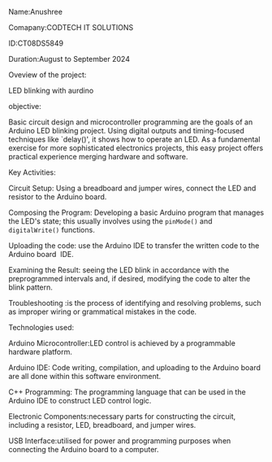 Name:Anushree

Comapany:CODTECH IT SOLUTIONS

ID:CT08DS5849

Duration:August to September 2024


Oveview of the project:

LED blinking with aurdino 


objective:

Basic circuit design and microcontroller programming are the goals of an Arduino LED blinking project. Using digital outputs and timing-focused techniques like `delay()', it shows how to operate an LED. As a fundamental exercise for more sophisticated electronics projects, this easy project offers practical experience merging hardware and software.

Key Activities:

Circuit Setup: Using a breadboard and jumper wires, connect the LED and resistor to the Arduino board. 

Composing the Program: Developing a basic Arduino program that manages the LED's state; this usually involves using the `pinMode()` and `digitalWrite()` functions.

Uploading the code: use the Arduino IDE to transfer the written code to the Arduino board  IDE.

Examining the Result: seeing the LED blink in accordance with the preprogrammed intervals and, if desired, modifying the code to alter the blink pattern.

Troubleshooting :is the process of identifying and resolving problems, such as improper wiring or grammatical mistakes in the code.


Technologies used:

Arduino Microcontroller:LED control is achieved by a programmable hardware platform.

Arduino IDE: Code writing, compilation, and uploading to the Arduino board are all done within this software environment.

C++ Programming: The programming language that can be used in the Arduino IDE to construct LED control logic.

Electronic Components:necessary parts for constructing the circuit, including a resistor, LED, breadboard, and jumper wires.

USB Interface:utilised for power and programming purposes when connecting the Arduino board to a computer.




